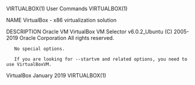 VIRTUALBOX(1)                                                                            User Commands                                                                            VIRTUALBOX(1)

NAME
       VirtualBox - x86 virtualization solution

DESCRIPTION
       Oracle VM VirtualBox VM Selector v6.0.2_Ubuntu (C) 2005-2019 Oracle Corporation All rights reserved.

       No special options.

       If you are looking for --startvm and related options, you need to use VirtualBoxVM.

VirtualBox                                                                                January 2019                                                                            VIRTUALBOX(1)
